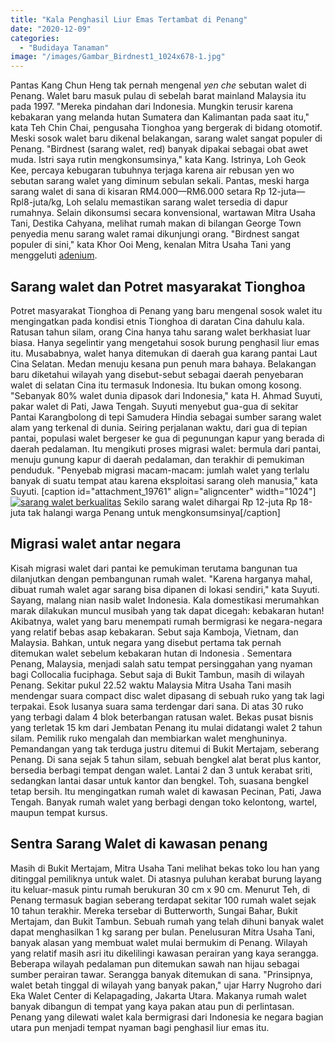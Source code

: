 ```yaml
---
title: "Kala Penghasil Liur Emas Tertambat di Penang"
date: "2020-12-09"
categories: 
  - "Budidaya Tanaman"
image: "/images/Gambar_Birdnest1_1024x678-1.jpg"
---
```


Pantas Kang Chun Heng tak pernah mengenal _yen che_ sebutan walet di Penang. Walet baru masuk pulau di sebelah barat mainland Malaysia itu pada 1997. "Mereka pindahan dari Indonesia. Mungkin terusir karena kebakaran yang melanda hutan Sumatera dan Kalimantan pada saat itu," kata Teh Chin Chai, pengusaha Tionghoa yang bergerak di bidang otomotif. Meski sosok walet baru dikenal belakangan, sarang walet sangat populer di Penang. "Birdnest (sarang walet, red) banyak dipakai sebagai obat awet muda. Istri saya rutin mengkonsumsinya," kata Kang. Istrinya, Loh Geok Kee, percaya kebugaran tubuhnya terjaga karena air rebusan yen wo sebutan sarang walet yang diminum sebulan sekali. Pantas, meski harga sarang walet di sana di kisaran RM4.000—RM6.000 setara Rp 12-juta—Rpl8-juta/kg, Loh selalu memastikan sarang walet tersedia di dapur rumahnya. Selain dikonsumsi secara konvensional, wartawan Mitra Usaha Tani, Destika Cahyana, melihat rumah makan di bilangan George Town penyedia menu sarang walet ramai dikunjungi orang. "Birdnest sangat populer di sini," kata Khor Ooi Meng, kenalan Mitra Usaha Tani yang menggeluti [adenium](http://localhost/mitra/topik/adenium "adenium").

## Sarang walet dan Potret masyarakat Tionghoa

Potret masyarakat Tionghoa di Penang yang baru mengenal sosok walet itu mengingatkan pada kondisi etnis Tionghoa di daratan Cina dahulu kala. Ratusan tahun silam, orang Cina hanya tahu sarang walet berkhasiat luar biasa. Hanya segelintir yang mengetahui sosok burung penghasil liur emas itu. Musababnya, walet hanya ditemukan di daerah gua karang pantai Laut Cina Selatan. Medan menuju kesana pun penuh mara bahaya. Belakangan baru diketahui wilayah yang disebut-sebut sebagai daerah penyebaran walet di selatan Cina itu termasuk Indonesia. Itu bukan omong kosong. "Sebanyak 80% walet dunia dipasok dari Indonesia," kata H. Ahmad Suyuti, pakar walet di Pati, Jawa Tengah. Suyuti menyebut gua-gua di sekitar Pantai Karangbolong di tepi Samudera Hindia sebagai sumber sarang walet alam yang terkenal di dunia. Seiring perjalanan waktu, dari gua di tepian pantai, populasi walet bergeser ke gua di pegunungan kapur yang berada di daerah pedalaman. Itu mengikuti proses migrasi walet: bermula dari pantai, menuju gunung kapur di daerah pedalaman, dan terakhir di pemukiman penduduk. "Penyebab migrasi macam-macam: jumlah walet yang terlalu banyak di suatu tempat atau karena eksploitasi sarang oleh manusia," kata Suyuti. \[caption id="attachment\_19761" align="aligncenter" width="1024"\][![sarang walet berkualitas](/images/bird-nest-berkualitas-1024x576.jpg)](http://localhost/mitra/wp-content/uploads/2020/12/bird-nest-berkualitas.jpg) Sekilo sarang walet dihargai Rp 12-juta Rp 18-juta tak halangi warga Penang untuk mengkonsumsinya\[/caption\]

## Migrasi walet antar negara

Kisah migrasi walet dari pantai ke pemukiman terutama bangunan tua dilanjutkan dengan pembangunan rumah walet. "Karena harganya mahal, dibuat rumah walet agar sarang bisa dipanen di lokasi sendiri," kata Suyuti. Sayang, malang nian nasib walet Indonesia. Kala domestikasi merumahkan marak dilakukan muncul musibah yang tak dapat dicegah: kebakaran hutan! Akibatnya, walet yang baru menempati rumah bermigrasi ke negara-negara yang relatif bebas asap kebakaran. Sebut saja Kamboja, Vietnam, dan Malaysia. Bahkan, untuk negara yang disebut pertama tak pernah ditemukan walet sebelum kebakaran hutan di Indonesia . Sementara Penang, Malaysia, menjadi salah satu tempat persinggahan yang nyaman bagi Collocalia fuciphaga. Sebut saja di Bukit Tambun, masih di wilayah Penang. Sekitar pukul 22.52 waktu Malaysia Mitra Usaha Tani masih mendengar suara compact disc walet dipasang di sebuah ruko yang tak lagi terpakai. Esok lusanya suara sama terdengar dari sana. Di atas 30 ruko yang terbagi dalam 4 blok beterbangan ratusan walet. Bekas pusat bisnis yang terletak 15 km dari Jembatan Penang itu mulai didatangi walet 2 tahun silam. Pemilik ruko mengalah dan membiarkan walet menghuninya. Pemandangan yang tak terduga justru ditemui di Bukit Mertajam, seberang Penang. Di sana sejak 5 tahun silam, sebuah bengkel alat berat plus kantor, bersedia berbagi tempat dengan walet. Lantai 2 dan 3 untuk kerabat sriti, sedangkan lantai dasar untuk kantor dan bengkel. Toh, suasana bengkel tetap bersih. Itu mengingatkan rumah walet di kawasan Pecinan, Pati, Jawa Tengah. Banyak rumah walet yang berbagi dengan toko kelontong, wartel, maupun tempat kursus.

## Sentra Sarang Walet di kawasan penang

Masih di Bukit Mertajam, Mitra Usaha Tani melihat bekas toko lou han yang ditinggal pemiliknya untuk walet. Di atasnya puluhan kerabat burung layang itu keluar-masuk pintu rumah berukuran 30 cm x 90 cm. Menurut Teh, di Penang termasuk bagian seberang terdapat sekitar 100 rumah walet sejak 10 tahun terakhir. Mereka tersebar di Butterworth, Sungai Bahar, Bukit Mertajam, dan Bukit Tambun. Sebuah rumah yang telah dihuni banyak walet dapat menghasilkan 1 kg sarang per bulan. Penelusuran Mitra Usaha Tani, banyak alasan yang membuat walet mulai bermukim di Penang. Wilayah yang relatif masih asri itu dikelilingi kawasan perairan yang kaya serangga. Beberapa wilayah pedalaman pun ditemukan sawah nan hijau sebagai sumber perairan tawar. Serangga banyak ditemukan di sana. "Prinsipnya, walet betah tinggal di wilayah yang banyak pakan," ujar Harry Nugroho dari Eka Walet Center di Kelapagading, Jakarta Utara. Makanya rumah walet banyak dibangun di tempat yang kaya pakan atau pun di perlintasan. Penang yang dilewati walet kala bermigrasi dari Indonesia ke negara bagian utara pun menjadi tempat nyaman bagi penghasil liur emas itu.
